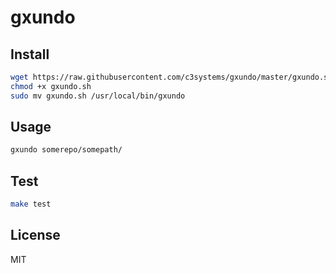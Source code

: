 # gxundo

## Install

```bash
wget https://raw.githubusercontent.com/c3systems/gxundo/master/gxundo.sh
chmod +x gxundo.sh
sudo mv gxundo.sh /usr/local/bin/gxundo
```

## Usage

```bash
gxundo somerepo/somepath/
```

## Test

```bash
make test
```

## License

MIT

